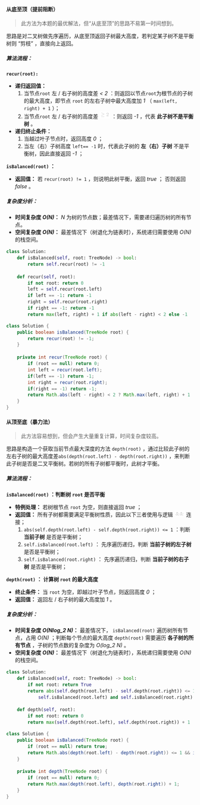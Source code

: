 #### 从底至顶（提前阻断）

> 此方法为本题的最优解法，但“从底至顶”的思路不易第一时间想到。

思路是对二叉树做先序遍历，从底至顶返回子树最大高度，若判定某子树不是平衡树则 “剪枝” ，直接向上返回。

##### 算法流程：

**`recur(root):`**

- **递归返回值：**
    1. 当节点`root` 左 / 右子树的高度差 *< 2* ：则返回以节点`root`为根节点的子树的最大高度，即节点 `root` 的左右子树中最大高度加 *1* （ `max(left, right) + 1` ）；
    2. 当节点`root` 左 / 右子树的高度差 ![\geq2 ](./p__geq_2_.png)  ：则返回 *-1* ，代表 **此子树不是平衡树** 。
- **递归终止条件：**
    1. 当越过叶子节点时，返回高度 *0* ；
    2. 当左（右）子树高度 `left== -1` 时，代表此子树的 **左（右）子树** 不是平衡树，因此直接返回 *-1* ；

**`isBalanced(root)` ：**

- **返回值：** 若 `recur(root) != 1` ，则说明此树平衡，返回 *true* ； 否则返回 *false* 。

##### 复杂度分析：

- **时间复杂度 *O(N)*：** *N* 为树的节点数；最差情况下，需要递归遍历树的所有节点。
- **空间复杂度 *O(N)*：** 最差情况下（树退化为链表时），系统递归需要使用 *O(N)* 的栈空间。

```Python []
class Solution:
    def isBalanced(self, root: TreeNode) -> bool:
        return self.recur(root) != -1

    def recur(self, root):
        if not root: return 0
        left = self.recur(root.left)
        if left == -1: return -1
        right = self.recur(root.right)
        if right == -1: return -1
        return max(left, right) + 1 if abs(left - right) < 2 else -1
```

```Java []
class Solution {
    public boolean isBalanced(TreeNode root) {
        return recur(root) != -1;
    }

    private int recur(TreeNode root) {
        if (root == null) return 0;
        int left = recur(root.left);
        if(left == -1) return -1;
        int right = recur(root.right);
        if(right == -1) return -1;
        return Math.abs(left - right) < 2 ? Math.max(left, right) + 1 : -1;
    }
}
```

#### 从顶至底（暴力法）

> 此方法容易想到，但会产生大量重复计算，时间复杂度较高。

思路是构造一个获取当前节点最大深度的方法 `depth(root)` ，通过比较此子树的左右子树的最大高度差`abs(depth(root.left) - depth(root.right))`
，来判断此子树是否是二叉平衡树。若树的所有子树都平衡时，此树才平衡。

##### 算法流程：

**`isBalanced(root)` ：判断树 `root` 是否平衡**

- **特例处理：** 若树根节点 `root` 为空，则直接返回 *true* ；
- **返回值：** 所有子树都需要满足平衡树性质，因此以下三者使用与逻辑 ![\&\& ](./p__&&_.png)  连接；
    1. `abs(self.depth(root.left) - self.depth(root.right)) <= 1` ：判断 **当前子树** 是否是平衡树；
    2. `self.isBalanced(root.left)` ： 先序遍历递归，判断 **当前子树的左子树** 是否是平衡树；
    3. `self.isBalanced(root.right)` ： 先序遍历递归，判断 **当前子树的右子树** 是否是平衡树；

**`depth(root)` ： 计算树 `root` 的最大高度**

- **终止条件：** 当 `root` 为空，即越过叶子节点，则返回高度 *0* ；
- **返回值：** 返回左 / 右子树的最大高度加 *1* 。

##### 复杂度分析：

- **时间复杂度 *O(Nlog_2 N)*：** 最差情况下， `isBalanced(root)` 遍历树所有节点，占用 *O(N)* ；判断每个节点的最大高度 `depth(root)` 需要遍历 **各子树的所有节点**
  ，子树的节点数的复杂度为 *O(log_2 N)* 。
- **空间复杂度 *O(N)*：** 最差情况下（树退化为链表时），系统递归需要使用 *O(N)* 的栈空间。

```Python []
class Solution:
    def isBalanced(self, root: TreeNode) -> bool:
        if not root: return True
        return abs(self.depth(root.left) - self.depth(root.right)) <= 1 and \
            self.isBalanced(root.left) and self.isBalanced(root.right)

    def depth(self, root):
        if not root: return 0
        return max(self.depth(root.left), self.depth(root.right)) + 1
```

```Java []
class Solution {
    public boolean isBalanced(TreeNode root) {
        if (root == null) return true;
        return Math.abs(depth(root.left) - depth(root.right)) <= 1 && isBalanced(root.left) && isBalanced(root.right);
    }

    private int depth(TreeNode root) {
        if (root == null) return 0;
        return Math.max(depth(root.left), depth(root.right)) + 1;
    }
}
```